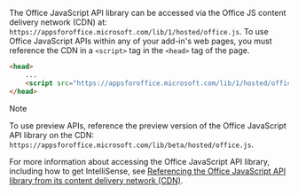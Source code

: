 The Office JavaScript API library can be accessed via the Office JS content delivery network (CDN) at: `https://appsforoffice.microsoft.com/lib/1/hosted/office.js`. To use Office JavaScript APIs within any of your add-in's web pages, you must reference the CDN in a `<script>` tag in the `<head>` tag of the page.

```html
<head>
    ...
    <script src="https://appsforoffice.microsoft.com/lib/1/hosted/office.js" type="text/javascript"></script>
</head>
```

> [!NOTE]
> To use preview APIs, reference the preview version of the Office JavaScript API library on the CDN: `https://appsforoffice.microsoft.com/lib/beta/hosted/office.js`.

For more information about accessing the Office JavaScript API library, including how to get IntelliSense, see [Referencing the Office JavaScript API library from its content delivery network (CDN)](../develop/referencing-the-javascript-api-for-office-library-from-its-cdn.md).
